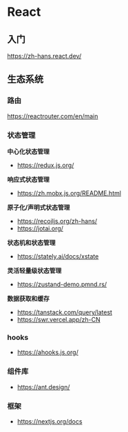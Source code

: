 # React

## 入门

https://zh-hans.react.dev/

## 生态系统

### 路由

https://reactrouter.com/en/main

### 状态管理

**中心化状态管理**

- https://redux.js.org/

**响应式状态管理**

- https://zh.mobx.js.org/README.html

**原子化/声明式状态管理**

- https://recoiljs.org/zh-hans/
- https://jotai.org/

**状态机和状态管理**

- https://stately.ai/docs/xstate

**灵活轻量级状态管理**

- https://zustand-demo.pmnd.rs/

**数据获取和缓存**

- https://tanstack.com/query/latest
- https://swr.vercel.app/zh-CN

### hooks

- https://ahooks.js.org/

### 组件库

- https://ant.design/

### 框架

- https://nextjs.org/docs
